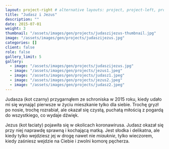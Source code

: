 ```yaml
---
layout: project-right # alternative layouts: project, project-left, project-right, project-top
title: "Judasz i Jezus"
description: ""
date: 2015-07-01
weight: 3
thumbnail: "/assets/images/gen/projects/judaszijezus-thumbnail.jpg"
image: "/assets/images/gen/projects/judaszijezus.jpg"
categories: []
client: false
role: false
gallery_limit: 5
gallery:
  - image: "/assets/images/gen/projects/judaszijezus.jpg"
  - image: "/assets/images/gen/projects/jezus1.jpeg"
  - image: "/assets/images/gen/projects/judasz1.jpeg"
  - image: "/assets/images/gen/projects/jezus2.jpeg"
  - image: "/assets/images/gen/projects/judasz2.jpeg"
---
```


Judasza (kot czarny) przygarnąłem ze schroniska w 2015 roku, kiedy udało mi się wynająć pierwsze w życiu mieszkanie tylko dla siebie. Trochę gryzł po nosie, trochę rozrabiał, ale okazał się czystą, puchatą miłością z pogardą do wszystkiego, co wydaje dźwięk.

Jezus (kot łaciaty) pojawiła się w okolicach koronawirusa. Judasz okazał się przy niej naprawdę sprawną i kochającą matką. Jest słodka i delikatna, ale kiedy tylko wejdziesz jej w drogę nawet nie *miauknie*, tylko wieczorem, kiedy zaśniesz wejdzie na Ciebie i zwolni komorę pęcherza.